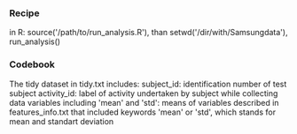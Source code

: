 ### Recipe
in R: source('/path/to/run_analysis.R'), than setwd('/dir/with/Samsungdata'), run_analysis()

### Codebook
The tidy dataset in tidy.txt includes:
	subject_id: identification number of test subject
	activity_id: label of activity undertaken by subject while collecting data
	variables including 'mean' and 'std':  means of variables described in features_info.txt that included keywords 'mean' or 'std', which stands for mean and standart deviation
